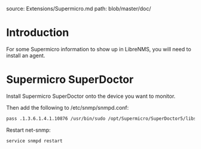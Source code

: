 source: Extensions/Supermicro.md
path: blob/master/doc/

# Introduction
For some Supermicro information to show up in LibreNMS, you will need to install an agent.

# Supermicro SuperDoctor
Install Supermicro SuperDoctor onto the device you want to monitor.

Then add the following to /etc/snmp/snmpd.conf:

```bash
pass .1.3.6.1.4.1.10876 /usr/bin/sudo /opt/Supermicro/SuperDoctor5/libs/native/snmpagent
```

Restart net-snmp:

```bash
service snmpd restart
```